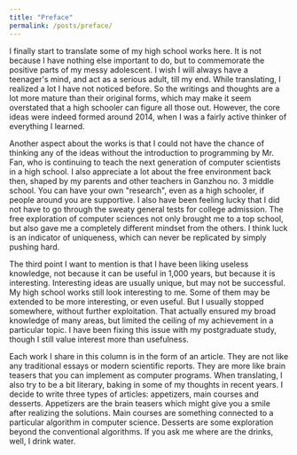 ```yaml
---
title: "Preface"
permalink: /posts/preface/
---
```


I finally start to translate some of my high school works here. It is not 
because I have nothing else important to do, but to commemorate the positive 
parts of my messy adolescent. I wish I will always have a teenager's mind, 
and act as a serious adult, till my end. While translating, I realized a lot 
I have not noticed before. So the writings and thoughts are a lot more mature than their original forms, which may make it seem overstated that a high schooler can figure all those out. However, the core ideas were indeed formed around 2014, when I was a fairly active thinker of everything I learned. 

Another aspect about the works is that I could not have the chance of thinking any of the ideas without the introduction to programming by Mr. Fan, who is continuing to teach the next generation of computer scientists in a high school. I also appreciate a lot about the free environment back then, shaped by my parents and other teachers in Ganzhou no. 3 middle school. You can have your own "research", even as a high schooler, if people around you are supportive. I also have been feeling lucky that I did not have to go through the sweaty general tests for college admission. The free exploration of computer sciences not only brought me to a top school, but also gave me a completely different mindset from the others. I think luck is an indicator of uniqueness, which can never be replicated by simply pushing hard. 

The third point I want to mention is that I have been liking useless knowledge, not because it can be useful in 1,000 years, but because it is interesting. Interesting ideas are usually unique, but may not be successful. My high school works still look interesting to me. Some of them may be extended to be more interesting, or even useful. But I usually stopped somewhere, without further exploitation. That actually ensured my broad knowledge of many areas, but limited the ceiling of my achievement in a particular topic. I have been fixing this issue with my postgraduate study, though I still value interest more than usefulness. 

Each work I share in this column is in the form of an article. They are not like any traditional essays or modern scientific reports. They are more like brain teasers that you can implement as computer programs. When translating, I also try to be a bit literary, baking in some of my thoughts in recent years. I decide to write three types of articles: appetizers, main courses and desserts. Appetizers are the brain teasers which might give you a smile after realizing the solutions. Main courses are something connected to a particular algorithm in computer science. Desserts are some exploration beyond the conventional algorithms. If you ask me where are the drinks, well, I drink water.